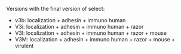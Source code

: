Versions with the final version of select:
- v3b: localization + adhesin + immuno human
- V3i: localization + adhesin + immuno human + razor
- V3l: localization + adhesin + immuno human + razor + mouse
- V3M: localization + adhesin + immuno human + razor + mouse + virulent
